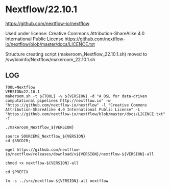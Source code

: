 Nextflow/22.10.1
========================
<https://github.com/nextflow-io/nextflow>

Used under license:
Creative Commons Attribution-ShareAlike 4.0 International Public License
<https://github.com/nextflow-io/nextflow/blob/master/docs/LICENCE.txt>

Structure creating script (makeroom_Nextflow_22.10.1.sh) moved to /sw/bioinfo/Nextflow/makeroom_22.10.1.sh

LOG
---

    TOOL=Nextflow
    VERSION=22.10.1
    makeroom.sh -t ${TOOL} -v ${VERSION} -d "A DSL for data-driven computational pipelines http://nextflow.io" -w "https://github.com/nextflow-io/nextflow" -l "Creative Commons Attribution-ShareAlike 4.0 International Public License" -L "https://github.com/nextflow-io/nextflow/blob/master/docs/LICENCE.txt" -f

    ./makeroom_Nextflow_${VERSION}

    source SOURCEME_Nextflow_${VERSION}
    cd $SRCDIR;

    wget https://github.com/nextflow-io/nextflow/releases/download/v${VERSION}/nextflow-${VERSION}-all

    chmod +x nextflow-${VERSION}-all

    cd $PREFIX

    ln -s ../src/nextflow-${VERSION}-all nextflow
